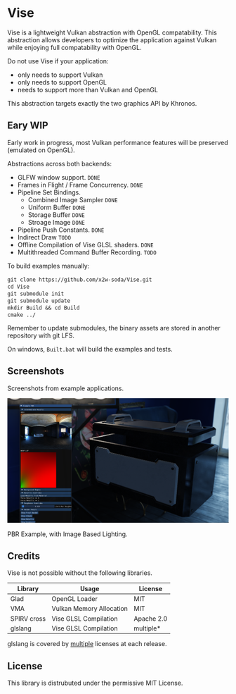 # Vise

Vise is a lightweight Vulkan abstraction with OpenGL compatability.
This abstraction allows developers to optimize the application against Vulkan while
enjoying full compatability with OpenGL.

Do not use Vise if your application:
- only needs to support Vulkan
- only needs to support OpenGL
- needs to support more than Vulkan and OpenGL

This abstraction targets exactly the two graphics API by Khronos.

## Eary WIP

Early work in progress, most Vulkan performance features will be preserved (emulated on OpenGL).

Abstractions across both backends:
- GLFW window support. `DONE`
- Frames in Flight / Frame Concurrency. `DONE`
- Pipeline Set Bindings.
	- Combined Image Sampler `DONE`
	- Uniform Buffer `DONE`
	- Storage Buffer `DONE`
	- Stroage Image `DONE`
- Pipeline Push Constants. `DONE`
- Indirect Draw `TODO`
- Offline Compilation of Vise GLSL shaders. `DONE`
- Multithreaded Command Buffer Recording. `TODO`

To build examples manually:

```
git clone https://github.com/x2w-soda/Vise.git
cd Vise
git submodule init
git submodule update
mkdir Build && cd Build
cmake ../
```

Remember to update submodules, the binary assets are stored in another repository with git LFS.

On windows, `Built.bat` will build the examples and tests.

## Screenshots

Screenshots from example applications.

![PBR](Screenshots/pbr_ibl.png)

PBR Example, with Image Based Lighting.

## Credits

Vise is not possible without the following libraries.

| Library     | Usage                    | License    |
| ----------- | ------------------------ | ---------- |
| Glad        | OpenGL Loader            | MIT        |
| VMA         | Vulkan Memory Allocation | MIT        |
| SPIRV cross | Vise GLSL Compilation    | Apache 2.0 |
| glslang     | Vise GLSL Compilation    | multiple*  |

glslang is covered by [multiple](https://github.com/KhronosGroup/glslang/blob/main/LICENSE.txt)
licenses at each release.

## License

This library is distrubuted under the permissive MIT License.